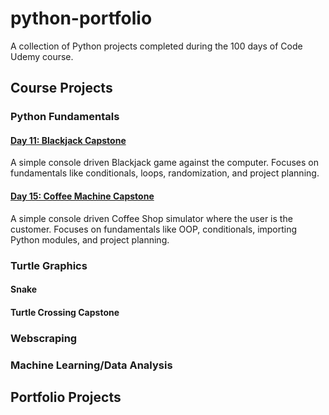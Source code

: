 # python-portfolio
A collection of Python projects completed during the 100 days of Code Udemy course.

## Course Projects
### Python Fundamentals

#### [Day 11: Blackjack Capstone](blackjack/main.py)
A simple console driven Blackjack game against the computer. Focuses on fundamentals like conditionals, loops, randomization, and project planning.

#### [Day 15: Coffee Machine Capstone](coffee)
A simple console driven Coffee Shop simulator where the user is the customer. Focuses on fundamentals like OOP, conditionals, importing Python modules, and project planning.

### Turtle Graphics
#### Snake
#### Turtle Crossing Capstone

### Webscraping

### Machine Learning/Data Analysis

## Portfolio Projects
